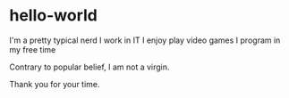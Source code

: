 # hello-world

I'm a pretty typical nerd
I work in IT
I enjoy play video games
I program in my free time

Contrary to popular belief, I am not a virgin.

Thank you for your time.
